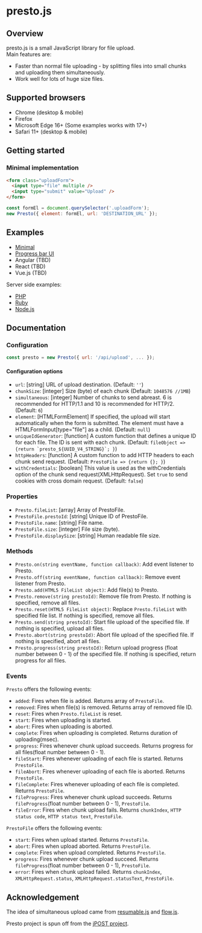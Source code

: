 # presto.js

## Overview
presto.js is a small JavaScript library for file upload.  
Main features are:
- Faster than normal file uploading - by splitting files into small chunks and uploading them simultaneously.  
- Work well for lots of huge size files.

## Supported browsers
- Chrome (desktop & mobile)
- Firefox
- Microsoft Edge 16+ (Some examples works with 17+)
- Safari 11+ (desktop & mobile)

## Getting started
### Minimal implementation
```html
<form class="uploadForm">
  <input type="file" multiple />
  <input type="submit" value="Upload" />
</form>
```
```javascript
const formEl = document.querySelector('.uploadForm');
new Presto({ element: formEl, url: 'DESTINATION_URL' });
```

## Examples
- [Minimal](https://github.com/PrestoTools/presto.js/tree/master/example/minimal)
- [Progress bar UI](https://github.com/PrestoTools/presto.js/tree/master/example/progress-bar)
- Angular (TBD)
- React (TBD)
- Vue.js (TBD)

Server side examples:
- [PHP](https://github.com/PrestoTools/presto.js/tree/master/example/server-php)
- [Ruby](https://github.com/PrestoTools/presto.js/tree/master/example/server-ruby)
- [Node.js](https://github.com/PrestoTools/presto.js/tree/master/example/server-node)

## Documentation

### Configuration
```javascript
const presto = new Presto({ url: '/api/upload', ... });
```
#### Configuration options
- ```url```: [string] URL of upload destination. (Default: ```''```)
- ```chunkSize```: [integer] Size (byte) of each chunk (Default: ```1048576 //1MB```)
- ```simultaneous```: [integer] Number of chunks to send abreast. 6 is recommended for HTTP/1.1 and 10 is recommended for HTTP/2.  (Default: ```6```)
- ```element```: [HTMLFormElement] If specified, the upload will start automatically when the form is submitted. The element must have a HTMLFormInput[type="file"] as a child. (Default: ```null```)
- ```uniqueIdGenerator```: [function] A custom function that defines a unique ID for each file. The ID is sent with each chunk. (Default: ```fileObject => {return `presto_${UUID_V4_STRING}`; }```)
- ```httpHeaders```: [function] A custom function to add HTTP headers to each chunk send request. (Default: ```PrestoFile => {return {}; }```)
- ```withCredentials```: [boolean] This value is used as the withCredentials option of the chunk send request(XMLHttpRequest). Set ```true``` to send cookies with cross domain request. (Default: ```false```)

### Properties
- ```Presto.fileList```: [array] Array of PrestoFile.
- ```PrestoFile.prestoId```: [string] Unique ID of PrestoFile.
- ```PrestoFile.name```: [string] File name.
- ```PrestoFile.size```: [integer] File size (byte).
- ```PrestoFile.displaySize```: [string] Human readable file size.

### Methods
- ```Presto.on(string eventName, function callback)```: Add event listener to Presto.
- ```Presto.off(string eventName, function callback)```: Remove event listener from Presto.
- ```Presto.add(HTML5 FileList object)```: Add file(s) to Presto.
- ```Presto.remove(string prestoId)```: Remove file from Presto. If nothing is specified, remove all files.
- ```Presto.reset(HTML5 FileList object)```: Replace ```Presto.fileList``` with specified file list. If nothing is specified, remove all files.
- ```Presto.send(string prestoId)```: Start file upload of the specified file. If nothing is specified, upload all files.
- ```Presto.abort(string prestoId)```: Abort file upload of the specified file. If nothing is specified, abort all files.
- ```Presto.progress(string prestoId)```: Return upload progress (float number between 0 - 1) of the specified file. If nothing is specified, return progress for all files.

### Events
```Presto``` offers the following events:
- ```added```: Fires when file is added. Returns array of ```PrestoFile```.
- ```removed```: Fires when file(s) is removed. Returns array of removed file ID.
- ```reset```: Fires when ```Presto.fileList``` is reset.
- ```start```: Fires when uploading is started.
- ```abort```: Fires when uploading is aborted.
- ```complete```: Fires when uploading is completed. Returns duration of uploading(msec).
- ```progress```: Fires whenever chunk upload succeeds. Returns progress for all files(float number between 0 - 1).
- ```fileStart```: Fires whenever uploading of each file is started. Returns ```PrestoFile```.
- ```fileAbort```: Fires whenever uploading of each file is aborted. Returns ```PrestoFile```.
- ```fileComplete```: Fires whenever uploading of each file is completed. Returns ```PrestoFile```.
- ```fileProgress```: Fires whenever chunk upload succeeds. Returns ```fileProgress```(float number between 0 - 1), ```PrestoFile```.
- ```fileError```: Fires when chunk upload fails. Returns ```chunkIndex```, ```HTTP status code```, ```HTTP status text```, ```PrestoFile```.

```PrestoFile``` offers the following events:
- ```start```: Fires when upload started. Returns ```PrestoFile```.
- ```abort```: Fires when upload aborted. Returns ```PrestoFile```.
- ```complete```: Fires when upload completed. Returns ```PrestoFile```.
- ```progress```: Fires whenever chunk upload succeed. Returns ```fileProgress```(float number between 0 - 1), ```PrestoFile```.
- ```error```: Fires when chunk upload failed. Returns ```chunkIndex```, ```XMLHttpRequest.status```, ```XMLHttpRequest.statusText```, ```PrestoFile```.

## Acknowledgement
The idea of simultaneous upload came from [resumable.js](http://www.resumablejs.com/) and [flow.js](https://github.com/flowjs).

Presto project is spun off from the [jPOST project](https://jpostdb.org/).
